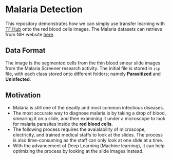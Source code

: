 # Malaria Detection

This repository demonstrates how we can simply use transfer learning with [TF Hub](https://www.tensorflow.org/hub) onto the red blood cells images. The Malaria datasets can retrieve from NIH website [here](https://ceb.nlm.nih.gov/repositories/malaria-datasets/).

## Data Format

The image is the segmented cells from the thin blood smear slide images from the Malaria Screener research activity. The initial file is stored in `zip` file, with each class stored onto different folders; namely __Parasitized__ and __Uninfected__.

## Motivation

- Malaria is still one of the deadly and most common infectious diseases.
- The most accurate way to diagnose malaria is by taking a drop of blood, smearing it on a slide, and then examining it under a microscope to look for malaria parasites inside the __red blood cells__.
- The following process requires the avaialability of microscope, electricity, and trained medical staffs to look at the slides. The process is also time-consuming as the staff can only look at one slide at a time.
- With the advancement of Deep Learning (Machine learning), it can help optimizing the process by looking at the slide images instead.


